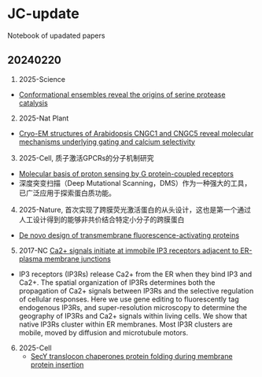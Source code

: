 # JC-update
Notebook of upadated papers

## 20240220
1. 2025-Science
- [Conformational ensembles reveal the origins of serine protease catalysis](https://www.science.org/doi/10.1126/science.ado5068)
2. 2025-Nat Plant
- [Cryo-EM structures of Arabidopsis CNGC1 and CNGC5 reveal molecular mechanisms underlying gating and calcium selectivity](https://www.nature.com/articles/s41477-025-01923-z)
3. 2025-Cell, 质子激活GPCRs的分子机制研究
- [Molecular basis of proton sensing by G protein-coupled receptors](https://www.cell.com/cell/fulltext/S0092-8674(24)01373-4)
- 深度突变扫描（Deep Mutational Scanning，DMS）作为一种强大的工具，已广泛应用于探索蛋白质功能。
4. 2025-Nature, 首次实现了跨膜荧光激活蛋白的从头设计，这也是第一个通过人工设计得到的能够非共价结合特定小分子的跨膜蛋白
- [De novo design of transmembrane fluorescence-activating proteins](https://www.nature.com/articles/s41586-025-08598-8)
5. 2017-NC
  [Ca2+ signals initiate at immobile IP3 receptors adjacent to ER-plasma membrane junctions](https://www.nature.com/articles/s41467-017-01644-8)
  - IP3 receptors (IP3Rs) release Ca2+ from the ER when they bind IP3 and Ca2+. The spatial organization of IP3Rs determines both the propagation of Ca2+ signals between IP3Rs and the selective regulation of cellular responses. Here we use gene editing to fluorescently tag endogenous IP3Rs, and super-resolution microscopy to determine the geography of IP3Rs and Ca2+ signals within living cells. We show that native IP3Rs cluster within ER membranes. Most IP3R clusters are mobile, moved by diffusion and microtubule motors.
6. 2025-Cell
   - [SecY translocon chaperones protein folding during membrane protein insertion](https://www.cell.com/cell/fulltext/S0092-8674(25)00106-0)
